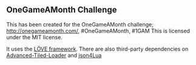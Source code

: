 ## OneGameAMonth Challenge
This has been created for the OneGameAMonth challenge; http://onegameamonth.com/, #OneGameAMonth, #1GAM
This is licensed under the MIT license.

It uses the <a href="https://love2d.org/">LÖVE framework</a>. There are also third-party dependencies on <a href="https://github.com/Kadoba/Advanced-Tiled-Loader">Advanced-Tiled-Loader</a> and <a href="https://github.com/luaforge/json">json4Lua</a>

